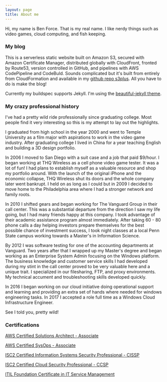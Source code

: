 ```yaml
---
layout: page
title: About me
---
```


Hi, my name is Ben Force. That is my real name. I like nerdy things such
as video games, cloud computing, and fish keeping.

### My blog
This is a serverless static website built on Amazon S3, secured with Amazon Certificate Manager, distributed globally with CloudFront, fronted by Route53, version controlled in GitHub, and pipelines with AWS CodePipeline and CodeBuld. Sounds complicated but it's built from entirely from CloudFormation and available in my [github repo s3plus](https://github.com/TheRealBenForce/s3plus). All you have to do is make the blog!

Currently my buildspec supports Jekyll. I'm using the [beautiful-jekyll theme](https://github.com/daattali/beautiful-jekyll).

### My crazy professional history
I've had a pretty wild ride professionally since graduating college. Most people find it very interesting so this is my attempt to lay out the highlights.

I graduated from high school in the year 2000 and went to Temple University
as a film major with aspirations to work in the video game industry. After
graduating college I lived in China for a year teaching English and building
a 3D design portfolio.

In 2006 I moved to San Diego with a suit case and a job that paid $9/hour. I began working at THQ Wireless as a cell phone video game tester. It was a lot of fun! I had plans to establish myself as a valuable resource and shop my portfolio around. With the launch of the original iPhone and the economic collapse, THQ Wireless shut its doors and the whole company later went bankrupt. I held on as long as I could but in 2009 I decided to move home to the Philadelphia area where I had a stronger network and family roots.

In 2010 I shifted gears and began working for The Vanguard Group in their call center. This was a substantial departure from the direction I saw my life going, but I had many friends happy at this company. I took advantage of their academic assistance program almost immediately. After taking 60 - 80 phone calls a day helping investors prepare themselves for the best possible chance of investment success, I took night classes at a local Penn State campus working towards a Master's in Information Science.

By 2012 I was software testing for one of the accounting departments at Vanguard. Two years after that I wrapped up my Master's degree and began working as an Enterprise System Admin focusing on the Windows platform. The business knowledge and customer service skills I had developed during my stint in the call center proved to be very valuable here and a unique trait. I specialized in our filesharing, FTP, and proxy environments. My technical accument and troubleshooting skills developed quickly.

In 2016 I began working on our cloud initiative doing operational support and learning and providing an extra set of hands where needed for windows engineering tasks. In 2017 I accepted a role full time as a Windows Cloud Infrastructure Engineer.

See I told you, pretty wild!

### Certifications
[AWS Certified Solutions Architect - Associate](https://www.certmetrics.com/amazon/public/badge.aspx?i=1&t=c&d=2017-07-11&ci=AWS00274761)

[AWS Certified SysOps - Associate](https://www.certmetrics.com/amazon/public/badge.aspx?i=3&t=c&d=2018-10-26&ci=AWS00274761)

[ISC2 Certified Information Systems Security Professional - CISSP](https://www.youracclaim.com/badges/14c7a12f-e96e-4af2-8699-aba4d5b7affd/public_url)

[ISC2 Certified Cloud Security Professional - CCSP](https://www.youracclaim.com/badges/3b7a238c-20ad-460f-ac3f-0357afe780f0/public_url)

[ITIL Foundation Certificate in IT Service Management](https://candidate.peoplecert.org/ReportsLink.aspx?argType=1&id=F881D9EBC07184A5A4B5D6333A40F1DCE3B500AD81AC8032232798C77375CE0E73B394007E6FCA4E)
